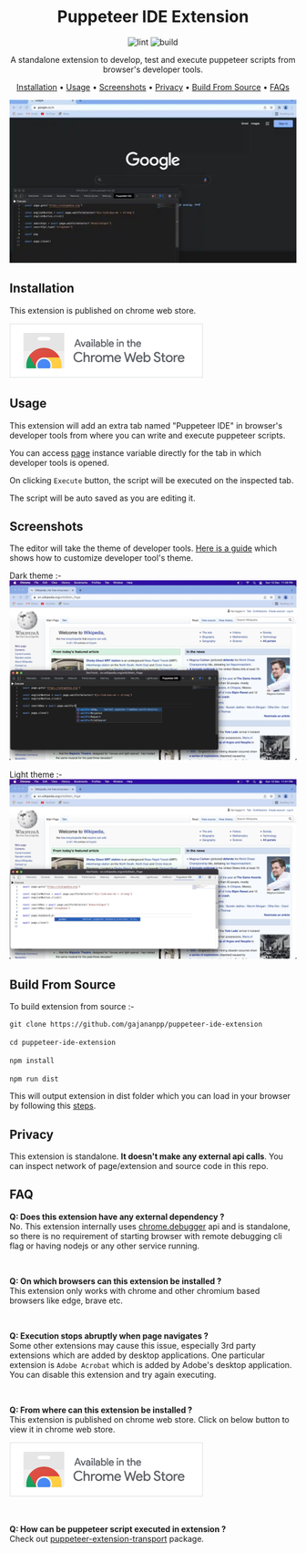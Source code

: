 <div align="center">

# Puppeteer IDE Extension

![lint](https://github.com/gajananpp/puppeteer-ide-extension/actions/workflows/lint.yml/badge.svg) 
![build](https://github.com/gajananpp/puppeteer-ide-extension/actions/workflows/build.yml/badge.svg) 

A standalone extension to develop, test and execute puppeteer scripts from browser's developer tools.

[Installation](#installation) •
[Usage](#usage) •
[Screenshots](#screenshots) •
[Privacy](#privacy) •
[Build From Source](#build-from-source) •
[FAQs](#faq)

<img src="assets/pptr-ide-extension.webp" alt="Demo GIF" width="800"/>


</div>



## Installation
This extension is published on chrome web store.

[![Add from Chrome web store](assets/chrome-web-store-btn.png)](https://chrome.google.com/webstore/detail/puppeteer-ide/ilehdekjacappgghkgmmlbhgbnlkgoid)

## Usage

This extension will add an extra tab named "Puppeteer IDE" in browser's developer tools from where you can write and execute puppeteer scripts.

You can access [page](https://pptr.dev/#?product=Puppeteer&version=v13.0.0&show=api-class-page) instance variable directly for the tab in which developer tools is opened. 

On clicking `Execute` button, the script will be executed on the inspected tab.

The script will be auto saved as you are editing it.

## Screenshots

The editor will take the theme of developer tools. [Here is a guide](https://developer.chrome.com/docs/devtools/customize/dark-theme/) which shows how to customize developer tool's theme.

Dark theme :- 
![Dark theme](assets/screenshots/screen-1.webp)


Light theme :- 
![Light theme](assets/screenshots/screen-2.webp)


## Build From Source

To build extension from source :-
```
git clone https://github.com/gajananpp/puppeteer-ide-extension

cd puppeteer-ide-extension

npm install

npm run dist
```
This will output extension in dist folder which you can load in your browser by following this [steps](https://developer.chrome.com/docs/extensions/mv3/getstarted/#:~:text=The%20directory%20holding%20the%20manifest%20file%20can%20be%20added%20as%20an%20extension%20in%20developer%20mode%20in%20its%20current%20state.).

## Privacy
This extension is standalone. **It doesn't make any external api calls**. You can inspect network of page/extension and source code in this repo.


## FAQ

**Q: Does this extension have any external dependency ?**
<br>
No. This extension internally uses [chrome.debugger](https://developer.chrome.com/docs/extensions/reference/debugger/) api and is standalone, so there is no requirement of starting browser with remote debugging cli flag or having nodejs or any other service running. 

<br>

**Q: On which browsers can this extension be installed ?**
<br>
This extension only works with chrome and other chromium based browsers like edge, brave etc.

<br>

**Q: Execution stops abruptly when page navigates ?**
<br>
Some other extensions may cause this issue, especially 3rd party extensions which are added by desktop applications. One particular extension is `Adobe Acrobat` which is added by Adobe's desktop application.
You can disable this extension and try again executing.

<br>

**Q: From where can this extension be installed ?**
<br>
This extension is published on chrome web store. Click on below button to view it in chrome web store.

[![Add from Chrome web store](assets/chrome-web-store-btn.png)](https://chrome.google.com/webstore/detail/puppeteer-ide/ilehdekjacappgghkgmmlbhgbnlkgoid)

<br>

**Q: How can be puppeteer script executed in extension ?**
<br>
Check out [puppeteer-extension-transport](https://github.com/gajananpp/puppeteer-extension-transport) package.

<br>
